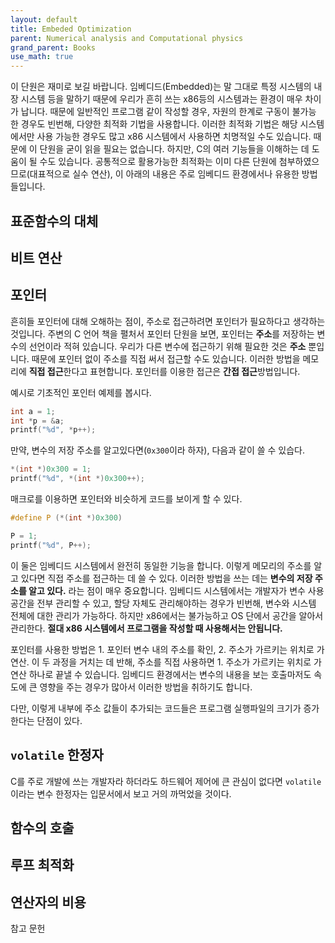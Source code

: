 ```yaml
---
layout: default
title: Embeded Optimization
parent: Numerical analysis and Computational physics
grand_parent: Books
use_math: true
---
```


이 단원은 재미로 보길 바랍니다. 임베디드(Embedded)는 말 그대로 특정 시스템의 내장 시스템 등을 말하기 때문에 우리가 흔히 쓰는 x86등의 시스템과는 환경이 매우 차이가 납니다. 때문에 일반적인 프로그램 같이 작성할 경우, 자원의 한계로 구동이 불가능 한 경우도 빈번해, 다양한 최적화 기법을 사용합니다. 이러한 최적화 기법은 해당 시스템에서만 사용 가능한 경우도 많고 x86 시스템에서 사용하면 치명적일 수도 있습니다. 때문에 이 단원을 굳이 읽을 필요는 없습니다. 하지만, C의 여러 기능들을 이해하는 데 도움이 될 수도 있습니다. 공통적으로 활용가능한 최적화는 이미 다른 단원에 첨부하였으므로(대표적으로 실수 연산), 이 아래의 내용은 주로 임베디드 환경에서나 유용한 방법들입니다.

## 표준함수의 대체

## 비트 연산

## 포인터

흔히들 포인터에 대해 오해하는 점이, 주소로 접근하려면 포인터가 필요하다고 생각하는 것입니다. 주변의 C 언어 책을 펼처서 포인터 단원을 보면, 포인터는 **주소**를 저장하는 변수의 선언이라 적혀 있습니다. 우리가 다른 변수에 접근하기 위해 필요한 것은 **주소** 뿐입니다. 때문에 포인터 없이 주소를 직접 써서 접근할 수도 있습니다. 이러한 방법을 메모리에 **직접 접근**한다고 표현합니다. 포인터를 이용한 접근은 **간접 접근**방법입니다. 

예시로 기초적인 포인터 예제를 봅시다.

```C
int a = 1;
int *p = &a;
printf("%d", *p++);
```


만약, 변수의 저장 주소를 알고있다면(`0x300`이라 하자), 다음과 같이 쓸 수 있습다.

```C
*(int *)0x300 = 1; 
printf("%d", *(int *)0x300++);
```

매크로를 이용하면 포인터와 비슷하게 코드를 보이게 할 수 있다.

```C
#define P (*(int *)0x300)

P = 1;
printf("%d", P++);

```

이 둘은 임베디드 시스템에서 완전히 동일한 기능을 합니다. 이렇게 메모리의 주소를 알고 있다면 직접 주소를 접근하는 데 쓸 수 있다. 이러한 방법을 쓰는 데는 **변수의 저장 주소를 알고 있다.** 라는 점이 매우 중요합니다. 임베디드 시스템에서는 개발자가 변수 사용공간을 전부 관리할 수 있고, 할당 자체도 관리해야하는 경우가 빈번해, 변수와 시스템 전체에 대한 관리가 가능하다. 하지만 x86에서는 불가능하고 OS 단에서 공간을 알아서 관리한다. **절대 x86 시스템에서 프로그램을 작성할 때 사용해서는 안됩니다.** 

포인터를 사용한 방법은 1. 포인터 변수 내의 주소를 확인, 2. 주소가 가르키는 위치로 가 연산. 이 두 과정을 거치는 데 반해, 주소를 직접 사용하면 1. 주소가 가르키는 위치로 가 연산 하나로 끝낼 수 있습니다. 임베디드 환경에서는 변수의 내용을 보는 호출마저도 속도에 큰 영향을 주는 경우가 많아서 이러한 방법을 취하기도 합니다. 

다만, 이렇게 내부에 주소 값들이 추가되는 코드들은 프로그램 실행파일의 크기가 증가한다는 단점이 있다. 

## `volatile` 한정자

C를 주로 개발에 쓰는 개발자라 하더라도 하드웨어 제어에 큰 관심이 없다면 `volatile`이라는 변수 한정자는 입문서에서 보고 거의 까먹었을 것이다.

## 함수의 호출

## 루프 최적화

## 연산자의 비용

참고 문헌



